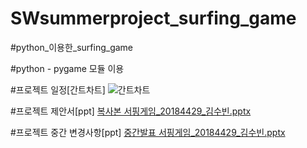 # SWsummerproject_surfing_game

#python_이용한_surfing_game

#python - pygame 모듈 이용

#프로젝트 일정[간트차트]
![간트차트](https://user-images.githubusercontent.com/43884708/125405738-ffe94300-e3f2-11eb-86b8-ffadfc26b224.JPG)

#프로젝트 제안서[ppt]
[복사본 서핑게임_20184429_김수빈.pptx](https://github.com/tabss2003/SWsummerproject_surfing_game/files/6806544/_20184429_.pptx)


#프로젝트 중간 변경사항[ppt]
[중간발표 서핑게임_20184429_김수빈.pptx](https://github.com/tabss2003/SWsummerproject_surfing_game/files/6837885/_20184429_.pptx)

